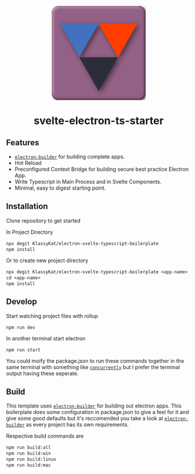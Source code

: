 <p align="center">
<img src="./buildResources/icon.png" align="center">
</p>

<h1 align="center">svelte-electron-ts-starter</h1>

## Features
- [`electron-builder`](https://www.electron.build) for building complete apps.
- Hot Reload
- Preconfigured Context Bridge for building secure best practice Electron App.
- Write Typescript in Main Process and in Svelte Components.
- Minimal, easy to digest starting point.


## Installation
Clone repository to get started

In Project Directory
```
npx degit KlassyKat/electron-svelte-typescript-boilerplate
npm install
```
Or to create new project directory
```
npx degit KlassyKat/electron-svelte-typescript-boilerplate <app-name>
cd <app-name>
npm install
```

## Develop
Start watching project files with rollup
```
npm run dev
```
In another terminal start electron
```
npm run start
```
You could moify the package.json to run these commands together in the same terminal with something like [`concurrently`](https://www.npmjs.com/package/concurrently) but I prefer the terminal output having these seperate.

## Build
This template uses [`electron-builder`](https://www.electron.build) for building out electron apps. This boilerplate does some configuration in package.json to give a feel for it and give some good defaults but it's reccomended you take a look at [`electron-builder`](https://www.electron.build) as every project has its own requirements. 

Respective build commands are
```
npm run build:all
npm run build:win
npm run build:linux
npm run build:mac
```
